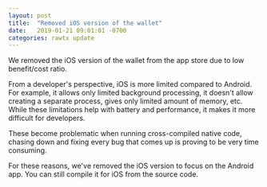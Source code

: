 ```yaml
---
layout: post
title:  "Removed iOS version of the wallet"
date:   2019-01-21 09:01:01 -0700
categories: rawtx update
---
```

We removed the iOS version of the wallet from the app store due to
low benefit/cost ratio.

From a developer's perspective, iOS is more limited compared to Android.
For example, it allows only limited background processing, it doesn't allow
creating a separate process, gives only limited amount of memory, etc. While
these limitations help with battery and performance, it makes it more difficult
for developers.

These become problematic when running cross-compiled native code, chasing down 
and fixing every bug that comes up is proving to be very time consuming.

For these reasons, we've removed the iOS version to focus on the Android app.
You can still compile it for iOS from the source code.
